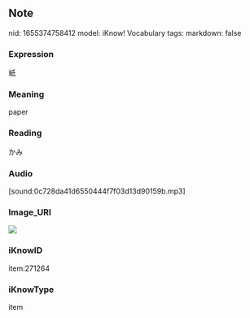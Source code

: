 ## Note
nid: 1655374758412
model: iKnow! Vocabulary
tags: 
markdown: false

### Expression
紙

### Meaning
paper

### Reading
かみ

### Audio
[sound:0c728da41d6550444f7f03d13d90159b.mp3]

### Image_URI
<img src="beb6dac8a7ec4f7ff290598e4a4ddff6.jpg">

### iKnowID
item:271264

### iKnowType
item
